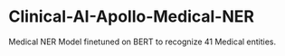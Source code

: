 # Clinical-AI-Apollo-Medical-NER
Medical NER Model finetuned on BERT to recognize 41 Medical entities.
